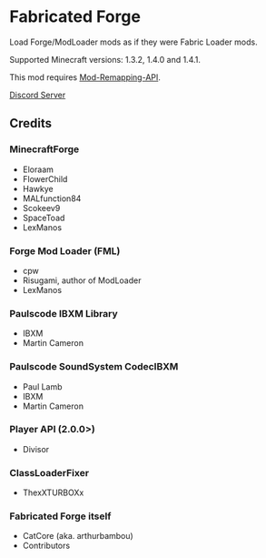 # Fabricated Forge

Load Forge/ModLoader mods as if they were Fabric Loader mods.

Supported Minecraft versions: 1.3.2, 1.4.0 and 1.4.1.

This mod requires [Mod-Remapping-API](https://modrinth.com/mod/mod-remapping-api).

[Discord Server](https://discord.gg/dy4tgDAmeR)

## Credits
### MinecraftForge
- Eloraam
- FlowerChild
- Hawkye
- MALfunction84
- Scokeev9
- SpaceToad
- LexManos

### Forge Mod Loader (FML)
- cpw
- Risugami, author of ModLoader
- LexManos

### Paulscode IBXM Library
- IBXM
- Martin Cameron

### Paulscode SoundSystem CodecIBXM
- Paul Lamb
- IBXM
- Martin Cameron

### Player API (2.0.0>)
- Divisor

### ClassLoaderFixer
- ThexXTURBOXx

### Fabricated Forge itself
- CatCore (aka. arthurbambou)
- Contributors
